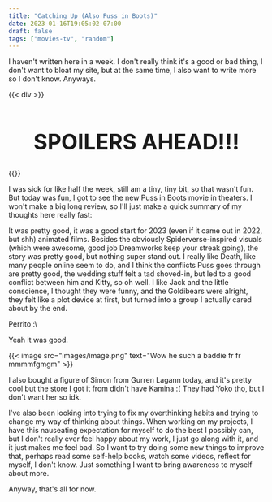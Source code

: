 ```yaml
---
title: "Catching Up (Also Puss in Boots)"
date: 2023-01-16T19:05:02-07:00
draft: false
tags: ["movies-tv", "random"]
---
```


I haven't written here in a week. I don't really think it's a good or bad thing, I don't want to bloat my site, but at the same time, I also want to write more so I don't know. Anyways.       

{{< div >}}
<center><h1 style="font-size: 3em;">SPOILERS AHEAD!!!</h1></center>
{{</ div >}}

I was sick for like half the week, still am a tiny, tiny bit, so that wasn't fun. But today was fun, I got to see the new Puss in Boots movie in theaters. I won't make a big long review, so I'll just make a quick summary of my thoughts here really fast:       

It was pretty good, it was a good start for 2023 (even if it came out in 2022, but shh) animated films. Besides the obviously Spiderverse-inspired visuals (which were awesome, good job Dreamworks keep your streak going), the story was pretty good, but nothing super stand out. I really like Death, like many people online seem to do, and I think the conflicts Puss goes through are pretty good, the wedding stuff felt a tad shoved-in, but led to a good conflict between him and Kitty, so oh well. I like Jack and the little conscience, I thought they were funny, and the Goldibears were alright, they felt like a plot device at first, but turned into a group I actually cared about by the end.       

Perrito :\      

Yeah it was good. 

{{< image src="images/image.png" text="Wow he such a baddie fr fr mmmmfgmgm" >}}


I also bought a figure of Simon from Gurren Lagann today, and it's pretty cool but the store I got it from didn't have Kamina :( They had Yoko tho, but I don't want her so idk.        

I've also been looking into trying to fix my overthinking habits and trying to change my way of thinking about things. When working on my projects, I have this nauseating expectation for myself to do the best I possibly can, but I don't really ever feel happy about my work, I just go along with it, and it just makes me feel bad. So I want to try doing some new things to improve that, perhaps read some self-help books, watch some videos, reflect for myself, I don't know. Just something I want to bring awareness to myself about more.       

Anyway, that's all for now. 